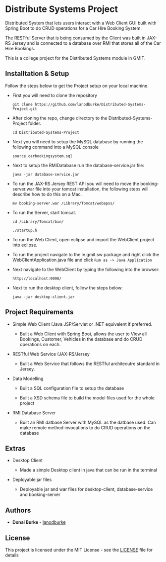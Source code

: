 # Distribute Systems Project

Distributed System that lets users interact with a Web Client GUI built with Spring Boot to do CRUD operations for a Car Hire Booking System.

The RESTful Server that is being consumed by the Client was built in JAX-RS Jersey and is connected to a database over RMI that stores all of the Car Hire Bookings.

This is a college project for the Distributed Systems module in GMIT.

## Installtation & Setup

Follow the steps below to get the Project setup on your local machine.

* First you will need to clone the repository

  ```
  git clone https://github.com/lanodburke/Distributed-Systems-Project.git
  ```
  
* After cloning the repo, change directory to the Distributed-Systems-Project folder.

  ```
  cd Distributed-Systems-Project
  ```
  
* Next you will need to setup the MySQL database by running the following command into a MySQL console
  ````
  source carbookingsystem.sql
  ````
  
* Next to setup the RMIDatabase run the database-service.jar file:
  ````
  java -jar database-service.jar
  ````
* To run the JAX-RS Jersey REST API you will need to move the booking-server.war file into your tomcat installation, the following steps will describe how to do this on a Mac.

  ````
  mv booking-server.war /Library/Tomcat/webapss/
  ````
* To run the Server, start tomcat. 
  ````
  cd /Library/Tomcat/bin/
  ````
  
  ````
  ./startup.h
  ````
  
* To run the Web Client, open eclipse and import the WebClient project into eclipse. 

* To run the project navigate to the ie.gmit.sw package and right click the WebClientApplication.java file and click ```Run as -> Java Application``` 


* Next navigate to the WebClient by typing the following into the browser:

  ```
  http://localhost:9090/
  ```

* Next to run the desktop client, follow the steps below:

  ```
  java -jar desktop-client.jar
  ```

## Project Requirements

* Simple Web Client (Java JSP/Servlet or .NET equivalent if preferred.

  * Built a Web Client with Spring Boot, allows the user to View all Bookings, Customer, Vehicles in the database and do CRUD operations on each.

* RESTful Web Service (JAX-RS/Jersey

  * Built a Web Service that follows the RESTful architecutre standard in Jersey. 
  
* Data Modelling

  * Built a SQL configuration file to setup the database
  
  * Built a XSD schema file to build the model files used for the whole project
  
* RMI Database Server
  * Built an RMI datbase Server with MySQL as the datbase used. Can make remote method invocations to do CRUD operations on the database

## Extras
* Desktop Client
  * Made a simple Desktop client in java that can be run in the terminal
  
* Deployable jar files
  * Deployable jar and war files for desktop-client, database-service and booking-server

## Authors

* **Donal Burke** - [lanodburke](https://github.com/lanodburke)

## License

This project is licensed under the MIT License - see the [LICENSE](LICENSE) file for details
